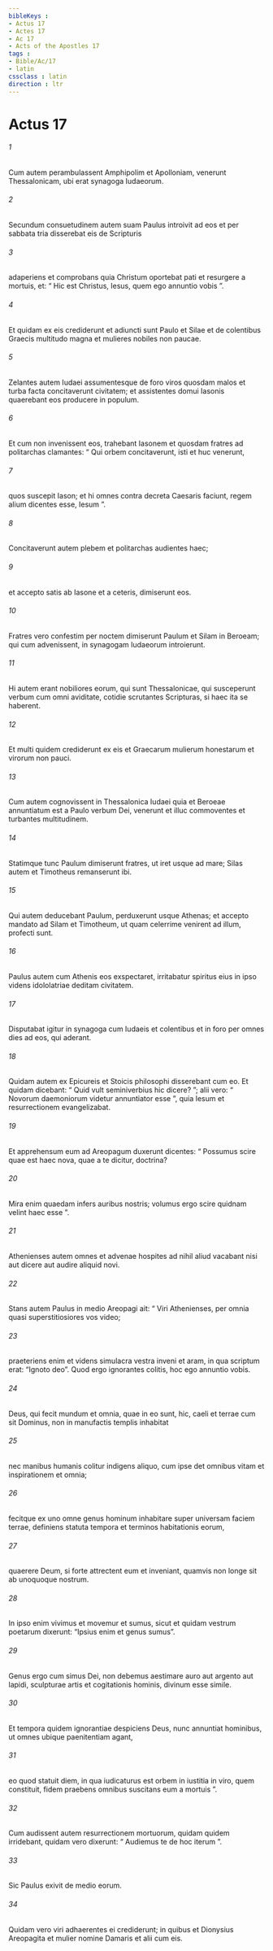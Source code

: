 ```yaml
---
bibleKeys : 
- Actus 17
- Actes 17
- Ac 17
- Acts of the Apostles 17
tags : 
- Bible/Ac/17
- latin
cssclass : latin
direction : ltr
---
```


# Actus 17

###### 1
Cum autem perambulassent Amphipolim et Apolloniam, venerunt Thessalonicam, ubi erat synagoga Iudaeorum. 
###### 2
Secundum consuetudinem autem suam Paulus introivit ad eos et per sabbata tria disserebat eis de Scripturis 
###### 3
adaperiens et comprobans quia Christum oportebat pati et resurgere a mortuis, et: “ Hic est Christus, Iesus, quem ego annuntio vobis ”. 
###### 4
Et quidam ex eis crediderunt et adiuncti sunt Paulo et Silae et de colentibus Graecis multitudo magna et mulieres nobiles non paucae. 
###### 5
Zelantes autem Iudaei assumentesque de foro viros quosdam malos et turba facta concitaverunt civitatem; et assistentes domui Iasonis quaerebant eos producere in populum. 
###### 6
Et cum non invenissent eos, trahebant Iasonem et quosdam fratres ad politarchas clamantes: “ Qui orbem concitaverunt, isti et huc venerunt, 
###### 7
quos suscepit Iason; et hi omnes contra decreta Caesaris faciunt, regem alium dicentes esse, Iesum ”. 
###### 8
Concitaverunt autem plebem et politarchas audientes haec; 
###### 9
et accepto satis ab Iasone et a ceteris, dimiserunt eos.
###### 10
Fratres vero confestim per noctem dimiserunt Paulum et Silam in Beroeam; qui cum advenissent, in synagogam Iudaeorum introierunt. 
###### 11
Hi autem erant nobiliores eorum, qui sunt Thessalonicae, qui susceperunt verbum cum omni aviditate, cotidie scrutantes Scripturas, si haec ita se haberent. 
###### 12
Et multi quidem crediderunt ex eis et Graecarum mulierum honestarum et virorum non pauci. 
###### 13
Cum autem cognovissent in Thessalonica Iudaei quia et Beroeae annuntiatum est a Paulo verbum Dei, venerunt et illuc commoventes et turbantes multitudinem. 
###### 14
Statimque tunc Paulum dimiserunt fratres, ut iret usque ad mare; Silas autem et Timotheus remanserunt ibi. 
###### 15
Qui autem deducebant Paulum, perduxerunt usque Athenas; et accepto mandato ad Silam et Timotheum, ut quam celerrime venirent ad illum, profecti sunt.
###### 16
Paulus autem cum Athenis eos exspectaret, irritabatur spiritus eius in ipso videns idololatriae deditam civitatem. 
###### 17
Disputabat igitur in synagoga cum Iudaeis et colentibus et in foro per omnes dies ad eos, qui aderant. 
###### 18
Quidam autem ex Epicureis et Stoicis philosophi disserebant cum eo. Et quidam dicebant: “ Quid vult seminiverbius hic dicere? ”; alii vero: “ Novorum daemoniorum videtur annuntiator esse ”, quia Iesum et resurrectionem evangelizabat. 
###### 19
Et apprehensum eum ad Areopagum duxerunt dicentes: “ Possumus scire quae est haec nova, quae a te dicitur, doctrina? 
###### 20
Mira enim quaedam infers auribus nostris; volumus ergo scire quidnam velint haec esse ”. 
###### 21
Athenienses autem omnes et advenae hospites ad nihil aliud vacabant nisi aut dicere aut audire aliquid novi.
###### 22
Stans autem Paulus in medio Areopagi ait: “ Viri Athenienses, per omnia quasi superstitiosiores vos video; 
###### 23
praeteriens enim et videns simulacra vestra inveni et aram, in qua scriptum erat: “Ignoto deo”. Quod ergo ignorantes colitis, hoc ego annuntio vobis. 
###### 24
Deus, qui fecit mundum et omnia, quae in eo sunt, hic, caeli et terrae cum sit Dominus, non in manufactis templis inhabitat 
###### 25
nec manibus humanis colitur indigens aliquo, cum ipse det omnibus vitam et inspirationem et omnia; 
###### 26
fecitque ex uno omne genus hominum inhabitare super universam faciem terrae, definiens statuta tempora et terminos habitationis eorum, 
###### 27
quaerere Deum, si forte attrectent eum et inveniant, quamvis non longe sit ab unoquoque nostrum. 
###### 28
In ipso enim vivimus et movemur et sumus, sicut et quidam vestrum poetarum dixerunt: “Ipsius enim et genus sumus”.
###### 29
Genus ergo cum simus Dei, non debemus aestimare auro aut argento aut lapidi, sculpturae artis et cogitationis hominis, divinum esse simile. 
###### 30
Et tempora quidem ignorantiae despiciens Deus, nunc annuntiat hominibus, ut omnes ubique paenitentiam agant, 
###### 31
eo quod statuit diem, in qua iudicaturus est orbem in iustitia in viro, quem constituit, fidem praebens omnibus suscitans eum a mortuis ”.
###### 32
Cum audissent autem resurrectionem mortuorum, quidam quidem irridebant, quidam vero dixerunt: “ Audiemus te de hoc iterum ”. 
###### 33
Sic Paulus exivit de medio eorum. 
###### 34
Quidam vero viri adhaerentes ei crediderunt; in quibus et Dionysius Areopagita et mulier nomine Damaris et alii cum eis.
